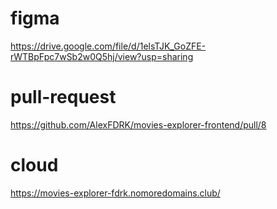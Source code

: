 # figma
https://drive.google.com/file/d/1elsTJK_GoZFE-rWTBpFpc7wSb2w0Q5hj/view?usp=sharing
# pull-request
https://github.com/AlexFDRK/movies-explorer-frontend/pull/8
# cloud
https://movies-explorer-fdrk.nomoredomains.club/